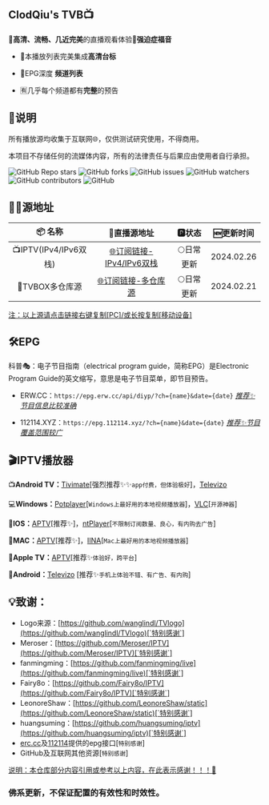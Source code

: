 ## ClodQiu's TVB📺
🎈**高清、流畅、几近完美**的直播观看体验🎈**强迫症福音**

- 🔮本播放列表完美集成**高清台标**

- 💯EPG深度 **频道列表**

- 🈶几乎每个频道都有**完整**的预告

## 📖说明

所有播放源均收集于互联网🌐，仅供测试研究使用，不得商用。

本项目不存储任何的流媒体内容，所有的法律责任与后果应由使用者自行承担。

<p>
<img alt="GitHub Repo stars" src="https://img.shields.io/github/stars/ClodQiu/TVBox">
<img alt="GitHub forks" src="https://img.shields.io/github/forks/ClodQiu/TVBox">
<img alt="GitHub issues" src="https://img.shields.io/github/issues/ClodQiu/TVBox">
<img alt="GitHub watchers" src="https://img.shields.io/github/watchers/ClodQiu/TVBox">
<img alt="GitHub contributors" src="https://img.shields.io/github/contributors/ClodQiu/TVBox">
<img alt="GitHub" src="https://img.shields.io/github/license/ClodQiu/TVBox">
</p>

## 🏄‍♀️源地址

|     📦 名称      |                         🔗直播源地址                          |   🅿状态   | 🆕更新时间  |
| :-------------: | :----------------------------------------------------------: | :-------: | :--------: |
| 📺IPTV(IPv4/IPv6双栈) | [🌐订阅链接-IPv4/IPv6双栈](https://url.5iclub.cloudns.org/IPTV)| 🌕日常更新 | 2024.02.26 |
| 🧢TVBOX多仓库源 | [🌐订阅链接-多仓库源](https://raw.gitmirror.com/Crap996/TVBox/main/5iClub.TV)| 🌕日常更新 | 2024.02.21 |

<u>注：以上源请点击链接右键复制[PC]/或长按复制[移动设备]</u>

## 🛠️EPG

科普🎭：电子节目指南（electrical program guide，简称EPG）是Electronic Program Guide的英文缩写，意思是电子节目菜单，即节目预告。

- ERW.CC：`https://epg.erw.cc/api/diyp/?ch={name}&date={date}` *<u>推荐✨节目信息比较准确</u>*

- 112114.XYZ：`https://epg.112114.xyz/?ch={name}&date={date}` <u>*推荐✨节目覆盖范围较广*</u>

## 🎬IPTV播放器

📺**Android TV：**[Tivimate](https://play.google.com/store/apps/details?id=ar.tvplayer.tv&hl=zh&gl=US)[强烈推荐✨✨`app付费，但体验极好`]，[Televizo](https://files.televizo.net/televizo-default.apk)

💻**Windows：**[Potplayer](https://potplayer.daum.net/)[`Windows上最好用的本地视频播放器`]，[VLC](https://www.videolan.org/)[`开源神器`]

📱**IOS：**[APTV](https://apps.apple.com/cn/app/aptv/id1630403500)[推荐✨]，[ntPlayer](https://apps.apple.com/cn/app/ntplayer/id1613758141)[`不限制订阅数量、良心，有内购去广告`]

📡**MAC：**[APTV](https://apps.apple.com/cn/app/aptv/id1630403500)[推荐✨]，[IINA](https://github.com/iina/iina)[`Mac上最好用的本地视频播放器`]

💽**Apple TV：**[APTV](https://apps.apple.com/cn/app/aptv/id1630403500)[推荐✨`体验好，跨平台`]

📲**Android：**[Televizo](https://files.televizo.net/televizo-default.apk) [推荐✨`手机上体验不错、有广告、有内购`]

## 💡致谢：
- Logo来源：[https://github.com/wanglindl/TVlogo](https://github.com/wanglindl/TVlogo)[`特别感谢`]
- Meroser：[https://github.com/Meroser/IPTV](https://github.com/Meroser/IPTV)[`特别感谢`]
- fanmingming：[https://github.com/fanmingming/live](https://github.com/fanmingming/live)[`特别感谢`]
- Fairy8o：[https://github.com/Fairy8o/IPTV](https://github.com/Fairy8o/IPTV)[`特别感谢`]
- LeonoreShaw：[https://github.com/LeonoreShaw/static](https://github.com/LeonoreShaw/static)[`特别感谢`]
- huangsuming：[https://github.com/huangsuming/iptv](https://github.com/huangsuming/iptv)[`特别感谢`]
- [erc.cc](https://epg.erw.cc/)及[112114](https://epg.112114.xyz)提供的epg接口[`特别感谢`]
- GitHub及互联网其他资源[`特别感谢`]

<u>说明：本仓库部分内容引用或参考以上内容，在此表示感谢！！！🎈</u>

### 佛系更新，不保证配置的有效性和时效性。
